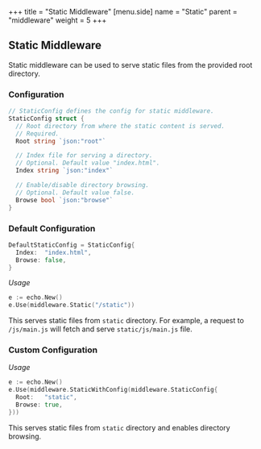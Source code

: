+++
title = "Static Middleware"
[menu.side]
  name = "Static"
  parent = "middleware"
  weight = 5
+++

## Static Middleware

Static middleware can be used to serve static files from the provided root directory.

### Configuration

```go
// StaticConfig defines the config for static middleware.
StaticConfig struct {
  // Root directory from where the static content is served.
  // Required.
  Root string `json:"root"`

  // Index file for serving a directory.
  // Optional. Default value "index.html".
  Index string `json:"index"`

  // Enable/disable directory browsing.
  // Optional. Default value false.
  Browse bool `json:"browse"`
}
```

### Default Configuration

```go
DefaultStaticConfig = StaticConfig{
  Index:  "index.html",
  Browse: false,
}
```

*Usage*

```go
e := echo.New()
e.Use(middleware.Static("/static"))
```

This serves static files from `static` directory. For example, a request to `/js/main.js`
will fetch and serve `static/js/main.js` file.

### Custom Configuration

*Usage*

```go
e := echo.New()
e.Use(middleware.StaticWithConfig(middleware.StaticConfig{
  Root:   "static",
  Browse: true,
}))
```

This serves static files from `static` directory and enables directory browsing.
